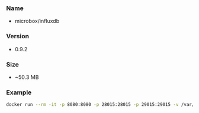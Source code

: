 ### Name

 - microbox/influxdb

### Version

- 0.9.2

### Size

-  ~50.3 MB

### Example

```bash
docker run --rm -it -p 8080:8080 -p 28015:28015 -p 29015:29015 -v /var/rethinkdb/:/data microbox/rethinkdb:latest
```